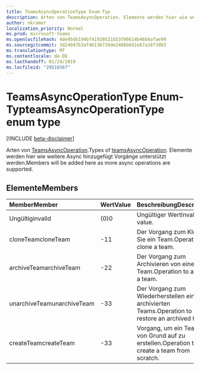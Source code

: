 ```yaml
---
title: TeamsAsyncOperationType Enum-Typ
description: Arten von TeamsAsyncOperation. Elemente werden hier wie weitere Async hinzugefügt Vorgänge unterstützt werden.
author: nkramer
localization_priority: Normal
ms.prod: microsoft-teams
ms.openlocfilehash: 4de95db194bf41939521b53f06614b46b6afae99
ms.sourcegitcommit: 3d24047b3af46136734de2486b041e67a34f3d83
ms.translationtype: MT
ms.contentlocale: de-DE
ms.lasthandoff: 01/24/2019
ms.locfileid: "29516567"
---
```

# <a name="teamsasyncoperationtype-enum-type"></a><span data-ttu-id="eb5d1-104">TeamsAsyncOperationType Enum-Typ</span><span class="sxs-lookup"><span data-stu-id="eb5d1-104">teamsAsyncOperationType enum type</span></span>

[!INCLUDE [beta-disclaimer](../../includes/beta-disclaimer.md)]

<span data-ttu-id="eb5d1-105">Arten von [TeamsAsyncOperation](teamsasyncoperation.md).</span><span class="sxs-lookup"><span data-stu-id="eb5d1-105">Types of [teamsAsyncOperation](teamsasyncoperation.md).</span></span> <span data-ttu-id="eb5d1-106">Elemente werden hier wie weitere Async hinzugefügt Vorgänge unterstützt werden.</span><span class="sxs-lookup"><span data-stu-id="eb5d1-106">Members will be added here as more async operations are supported.</span></span>

## <a name="members"></a><span data-ttu-id="eb5d1-107">Elemente</span><span class="sxs-lookup"><span data-stu-id="eb5d1-107">Members</span></span>

| <span data-ttu-id="eb5d1-108">Member</span><span class="sxs-lookup"><span data-stu-id="eb5d1-108">Member</span></span> | <span data-ttu-id="eb5d1-109">Wert</span><span class="sxs-lookup"><span data-stu-id="eb5d1-109">Value</span></span>| <span data-ttu-id="eb5d1-110">Beschreibung</span><span class="sxs-lookup"><span data-stu-id="eb5d1-110">Description</span></span> |
|:---------------|:--------|:----------|
|<span data-ttu-id="eb5d1-111">Ungültig</span><span class="sxs-lookup"><span data-stu-id="eb5d1-111">invalid</span></span>|<span data-ttu-id="eb5d1-112">(0)</span><span class="sxs-lookup"><span data-stu-id="eb5d1-112">0</span></span>|<span data-ttu-id="eb5d1-113">Ungültiger Wert</span><span class="sxs-lookup"><span data-stu-id="eb5d1-113">Invalid value.</span></span>|
|<span data-ttu-id="eb5d1-114">cloneTeam</span><span class="sxs-lookup"><span data-stu-id="eb5d1-114">cloneTeam</span></span>|<span data-ttu-id="eb5d1-115">-1</span><span class="sxs-lookup"><span data-stu-id="eb5d1-115">1</span></span>|<span data-ttu-id="eb5d1-116">Der Vorgang zum Klonen Sie ein Team.</span><span class="sxs-lookup"><span data-stu-id="eb5d1-116">Operation to clone a team.</span></span>|
|<span data-ttu-id="eb5d1-117">archiveTeam</span><span class="sxs-lookup"><span data-stu-id="eb5d1-117">archiveTeam</span></span>|<span data-ttu-id="eb5d1-118">-2</span><span class="sxs-lookup"><span data-stu-id="eb5d1-118">2</span></span>|<span data-ttu-id="eb5d1-119">Der Vorgang zum Archivieren von einem Team.</span><span class="sxs-lookup"><span data-stu-id="eb5d1-119">Operation to archive a team.</span></span>|
|<span data-ttu-id="eb5d1-120">unarchiveTeam</span><span class="sxs-lookup"><span data-stu-id="eb5d1-120">unarchiveTeam</span></span>|<span data-ttu-id="eb5d1-121">-3</span><span class="sxs-lookup"><span data-stu-id="eb5d1-121">3</span></span>|<span data-ttu-id="eb5d1-122">Der Vorgang zum Wiederherstellen eines archivierten Teams.</span><span class="sxs-lookup"><span data-stu-id="eb5d1-122">Operation to restore an archived team.</span></span>|
|<span data-ttu-id="eb5d1-123">createTeam</span><span class="sxs-lookup"><span data-stu-id="eb5d1-123">createTeam</span></span>|<span data-ttu-id="eb5d1-124">-3</span><span class="sxs-lookup"><span data-stu-id="eb5d1-124">3</span></span>|<span data-ttu-id="eb5d1-125">Vorgang, um ein Team von Grund auf zu erstellen.</span><span class="sxs-lookup"><span data-stu-id="eb5d1-125">Operation to create a team from scratch.</span></span>|

<!--
{
  "type": "#page.annotation",
  "suppressions": [
    "Error: /api-reference/beta/resources/teamsasyncoperationtype.md:\r\n      Exception processing links.\r\n    System.ArgumentException: Link Definition was null. Link text: !INCLUDE [beta-disclaimer](../../includes/beta-disclaimer.md)\r\n      at ApiDoctor.Validation.DocFile.get_LinkDestinations()\r\n      at ApiDoctor.Validation.DocSet.ValidateLinks(Boolean includeWarnings, String[] relativePathForFiles, IssueLogger issues, Boolean requireFilenameCaseMatch, Boolean printOrphanedFiles)"
  ]
}
-->

